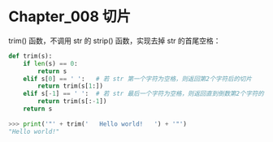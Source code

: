 # Chapter_008 切片

trim() 函数，不调用 str 的 strip() 函数，实现去掉 str 的首尾空格：
```Python
def trim(s):
    if len(s) == 0:
        return s
    elif s[0] == ' ':   # 若 str 第一个字符为空格，则返回第2个字符后的切片
        return trim(s[1:])
    elif s[-1] == ' ':  # 若 str 最后一个字符为空格，则返回直到倒数第2个字符的切片
        return trim(s[:-1])
    return s
    
>>> print('"' + trim('   Hello world!   ') + '"')
"Hello world!"
```

